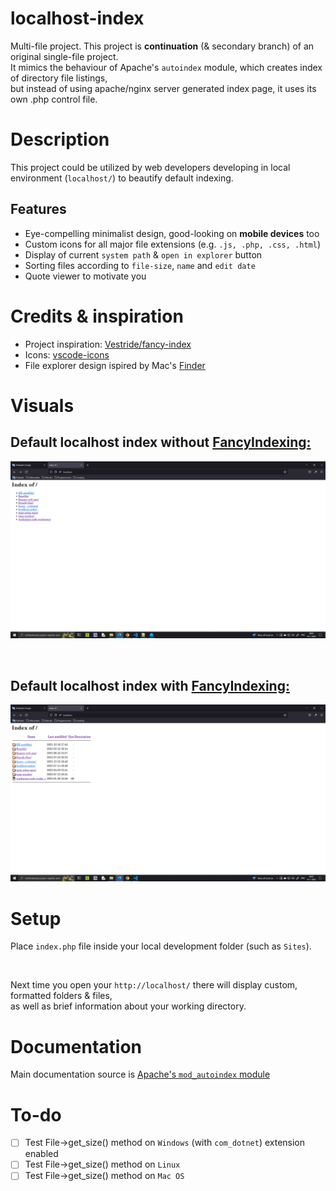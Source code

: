 # **localhost-index**
Multi-file project. This project is **continuation** (& secondary branch) of an original single-file project.<br>
It mimics the behaviour of Apache's ```autoindex``` module, which creates index of directory file listings, <br>
but instead of using apache/nginx server generated index page, it uses its own .php control file.
 
# Description
This project could be utilized by web developers developing in local environment (```localhost/```) to beautify default indexing.

## Features
* Eye-compelling minimalist design, good-looking on **mobile devices** too
* Custom icons for all major file extensions (e.g. ```.js, .php, .css, .html```)
* Display of current ```system path``` & ```open in explorer``` button
* Sorting files according to ```file-size```, ```name``` and ```edit date```
* Quote viewer to motivate you

# Credits & inspiration
* Project inspiration: [Vestride/fancy-index](https://github.com/Vestride/fancy-index)
* Icons: [vscode-icons](https://github.com/vscode-icons/vscode-icons)<br>
* File explorer design ispired by Mac's [Finder](https://en.wikipedia.org/wiki/Finder_(software))

# Visuals

## Default localhost index without [FancyIndexing:](https://docstore.mik.ua/orelly/linux/apache/ch07_01.htm)
![localhost index, no FancyIndexing](docs/img/default-index1.png)

<br>

## Default localhost index with [FancyIndexing:](https://docstore.mik.ua/orelly/linux/apache/ch07_01.htm)
![localhost index with FancyIndexing](docs/img/default-index2.png)

# Setup
Place ```index.php``` file inside your local development folder (such as ```Sites```).<br>

<br>

Next time you open your ```http://localhost/``` there will display custom, formatted folders & files,<br>
as well as brief information about your working directory.

# Documentation
Main documentation source is [Apache's ```mod_autoindex``` module](https://httpd.apache.org/docs/2.4/mod/mod_autoindex.html)

# To-do
- [ ] Test File->get_size() method on ```Windows``` (with ```com_dotnet```) extension enabled
- [ ] Test File->get_size() method on ```Linux```
- [ ] Test File->get_size() method on ```Mac OS```